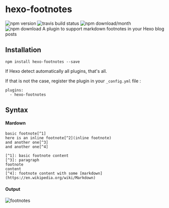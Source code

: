 # hexo-footnotes
![npm version](https://img.shields.io/npm/v/hexo-footnotes.svg) ![travis build status](https://img.shields.io/travis/LouisBarranqueiro/hexo-footnotes/master.svg) ![npm download/month](https://img.shields.io/npm/dm/hexo-footnotes.svg) ![npm download](https://img.shields.io/npm/dt/hexo-footnotes.svg)
A plugin to support markdown footnotes in your Hexo blog posts

## Installation

```
npm install hexo-footnotes --save
```

If Hexo detect automatically all plugins, that's all.  

If that is not the case, register the plugin in your `_config.yml` file :
```
plugins:
  - hexo-footnotes
```

## Syntax

#### Mardown
```
basic footnote[^1]
here is an inline footnote[^2](inline footnote)
and another one[^3]
and another one[^4]

[^1]: basic footnote content
[^3]: paragraph
footnote
content
[^4]: footnote content with some [markdown](https://en.wikipedia.org/wiki/Markdown)
```
#### Output
![footnotes](https://raw.githubusercontent.com/LouisBarranqueiro/hexo-footnotes/master/screenshot.png?token=AEfNWh_U1kEIyTb8euyeYHgEvmcXxXtrks5XIflWwA%3D%3D)
